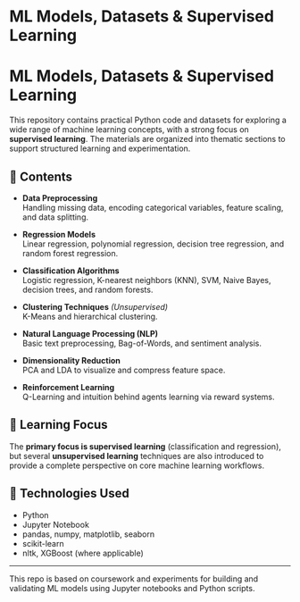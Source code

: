 # ML Models, Datasets & Supervised Learning

# ML Models, Datasets & Supervised Learning

This repository contains practical Python code and datasets for exploring a wide range of machine learning concepts, with a strong focus on **supervised learning**. The materials are organized into thematic sections to support structured learning and experimentation.

## 📁 Contents

- **Data Preprocessing**  
  Handling missing data, encoding categorical variables, feature scaling, and data splitting.

- **Regression Models**  
  Linear regression, polynomial regression, decision tree regression, and random forest regression.

- **Classification Algorithms**  
  Logistic regression, K-nearest neighbors (KNN), SVM, Naive Bayes, decision trees, and random forests.

- **Clustering Techniques** *(Unsupervised)*  
  K-Means and hierarchical clustering.

- **Natural Language Processing (NLP)**  
  Basic text preprocessing, Bag-of-Words, and sentiment analysis.

- **Dimensionality Reduction**  
  PCA and LDA to visualize and compress feature space.

- **Reinforcement Learning**  
  Q-Learning and intuition behind agents learning via reward systems.

## 🎯 Learning Focus

The **primary focus is supervised learning** (classification and regression), but several **unsupervised learning** techniques are also introduced to provide a complete perspective on core machine learning workflows.

## 🔧 Technologies Used

- Python
- Jupyter Notebook
- pandas, numpy, matplotlib, seaborn
- scikit-learn
- nltk, XGBoost (where applicable)



---

This repo is based on coursework and experiments for building and validating ML models using Jupyter notebooks and Python scripts.
